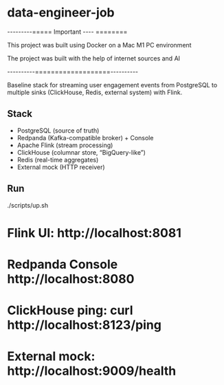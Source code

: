 # data-engineer-job

---------===== Important ---- ========

This project was built using Docker on a Mac M1 PC environment

The project was built with the help of internet sources and AI

----------===================----------

Baseline stack for streaming user engagement events from PostgreSQL to multiple sinks (ClickHouse, Redis, external system) with Flink.

## Stack
- PostgreSQL (source of truth)
- Redpanda (Kafka-compatible broker) + Console
- Apache Flink (stream processing)
- ClickHouse (columnar store, “BigQuery-like”)
- Redis (real-time aggregates)
- External mock (HTTP receiver)

## Run
./scripts/up.sh
# Flink UI:        http://localhost:8081
# Redpanda Console http://localhost:8080
# ClickHouse ping: curl http://localhost:8123/ping
# External mock:   http://localhost:9009/health
